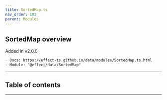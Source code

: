 ```yaml
---
title: SortedMap.ts
nav_order: 103
parent: Modules
---
```


## SortedMap overview

Added in v2.0.0

```md
- Docs: https://effect-ts.github.io/data/modules/SortedMap.ts.html
- Module: "@effect/data/SortedMap"
```

---

<h2 class="text-delta">Table of contents</h2>

---
